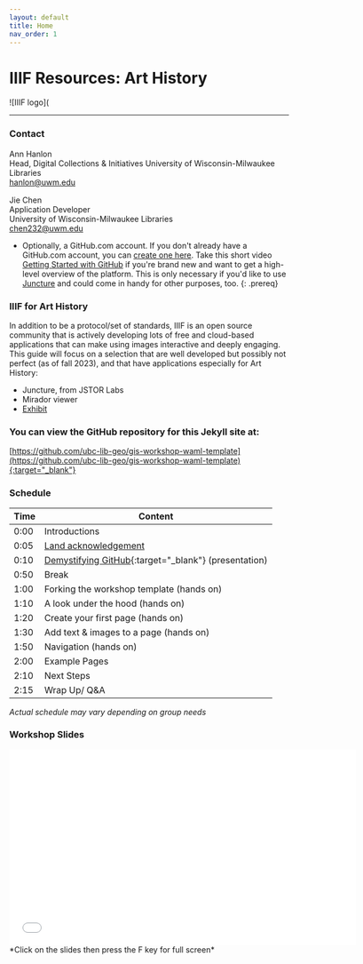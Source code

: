 ```yaml
---
layout: default
title: Home
nav_order: 1
---
```

# IIIF Resources: Art History
![IIIF logo](
____

### Contact

Ann Hanlon <a href='https://github.com/annhanlon' target='_blank'><img src='content/img/GitHub-Mark-custom.svg' style='width:15px; padding:0; border:none !important;'></a>  
Head, Digital Collections & Initiatives 
University of Wisconsin-Milwaukee Libraries  
[hanlon@uwm.edu](mailto:hanlon@uwm.edu)  



Jie Chen <a href='https://github.com/greatfog' target='_blank'><img src='content/img/GitHub-Mark-custom.svg' style='width:15px; padding:0; border:none !important;'></a>  
Application Developer  
University of Wisconsin-Milwaukee Libraries    
[chen232@uwm.edu](mailto:chen232@uwm.edu)


- Optionally, a GitHub.com account. If you don't already have a GitHub.com account, you can [create one here](https://github.com/join). Take this short video [Getting Started with GitHub](https://youtu.be/noZnOSpcjYY) if you're brand new and want to get a high-level overview of the platform. This is only necessary if you'd like to use [Juncture](https://labs.jstor.org/projects/juncture/) and could come in handy for other purposes, too.
{: .prereq}

### IIIF for Art History

In addition to be a protocol/set of standards, IIIF is an open source community that is actively developing lots of free and cloud-based applications that can make using images interactive and deeply engaging. This guide will focus on a selection that are well developed but possibly not perfect (as of fall 2023), and that have applications especially for Art History:
- Juncture, from JSTOR Labs
- Mirador viewer
- [Exhibit](https://www.exhibit.so/)

### You can view the GitHub repository for this Jekyll site at:  
[https://github.com/ubc-lib-geo/gis-workshop-waml-template](https://github.com/ubc-lib-geo/gis-workshop-waml-template){:target="_blank"}  

### Schedule

| Time | Content
| --- | ---
| 0:00 | Introductions
| 0:05 | [Land acknowledgement](content/land-acknowledgement)
| 0:10 | [Demystifying GitHub](content/slides/waml_github20.html){:target="_blank"} (presentation)
| 0:50 | Break
| 1:00 | Forking the workshop template (hands on)
| 1:10 | A look under the hood (hands on)
| 1:20 | Create your first page (hands on)
| 1:30 | Add text & images to a page (hands on)
| 1:50 | Navigation (hands on)
| 2:00 | Example Pages
| 2:10 | Next Steps
| 2:15 | Wrap Up/ Q&A

_Actual schedule may vary depending on group needs_  


### Workshop Slides


<iframe width="625" height="352" frameborder="0" marginheight="0" marginwidth="0" src="content/slides/waml_github20"></iframe>    
*Click on the slides then press the F key for full screen*
